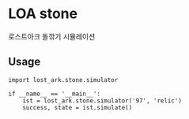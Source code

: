 # LOA stone

로스트아크 돌깎기 시뮬레이션

## Usage
```
import lost_ark.stone.simulator

if __name__ == '__main__':
    ist = lost_ark.stone.simulator('97', 'relic')
    success, state = ist.simulate()
```